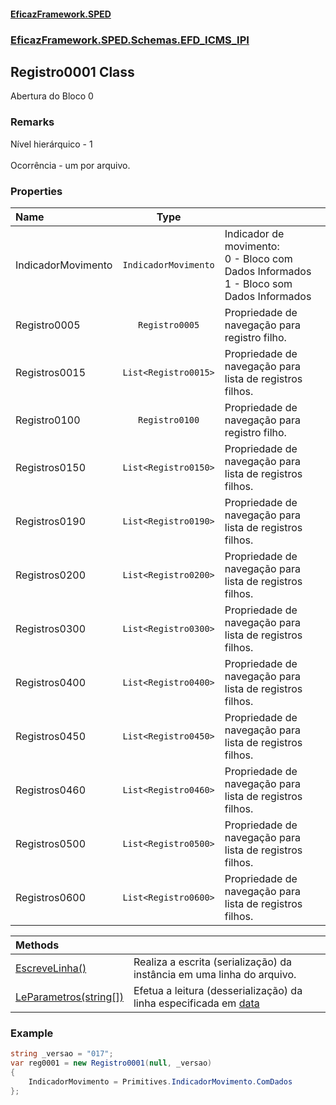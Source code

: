 #### [EficazFramework.SPED](EficazFrameworkSPED.md 'EficazFramework SPED')
### [EficazFramework.SPED.Schemas.EFD_ICMS_IPI](EficazFramework.SPED.Schemas.EFD_ICMS_IPI.md 'EficazFramework.SPED.Schemas.EFD_ICMS_IPI')

## Registro0001 Class

Abertura do Bloco 0

### Remarks
Nível hierárquico - 1 <br/>  
Ocorrência - um por arquivo.
### Properties

| Name | Type | |
| :--- | :---: | :--- |
| IndicadorMovimento | `IndicadorMovimento` | Indicador de movimento: <br/>            0 - Bloco com Dados Informados <br/>            1 - Bloco som Dados Informados <br/> |
| Registro0005 | `Registro0005` | Propriedade de navegação para registro filho. |
| Registros0015 | `List<Registro0015>` | Propriedade de navegação para lista de registros filhos. |
| Registro0100 | `Registro0100` | Propriedade de navegação para registro filho. |
| Registros0150 | `List<Registro0150>` | Propriedade de navegação para lista de registros filhos. |
| Registros0190 | `List<Registro0190>` | Propriedade de navegação para lista de registros filhos. |
| Registros0200 | `List<Registro0200>` | Propriedade de navegação para lista de registros filhos. |
| Registros0300 | `List<Registro0300>` | Propriedade de navegação para lista de registros filhos. |
| Registros0400 | `List<Registro0400>` | Propriedade de navegação para lista de registros filhos. |
| Registros0450 | `List<Registro0450>` | Propriedade de navegação para lista de registros filhos. |
| Registros0460 | `List<Registro0460>` | Propriedade de navegação para lista de registros filhos. |
| Registros0500 | `List<Registro0500>` | Propriedade de navegação para lista de registros filhos. |
| Registros0600 | `List<Registro0600>` | Propriedade de navegação para lista de registros filhos. |

| Methods | |
| :--- | :--- |
| [EscreveLinha()](EficazFramework.SPED.Schemas.EFD_ICMS_IPI/Registro0001/EscreveLinha().md 'EficazFramework.SPED.Schemas.EFD_ICMS_IPI.Registro0001.EscreveLinha()') | Realiza a escrita (serialização) da instância em uma linha do arquivo. |
| [LeParametros(string[])](EficazFramework.SPED.Schemas.EFD_ICMS_IPI/Registro0001/LeParametros(string[]).md 'EficazFramework.SPED.Schemas.EFD_ICMS_IPI.Registro0001.LeParametros(string[])') | Efetua a leitura (desserialização) da linha especificada em [data](EficazFramework.SPED.Schemas.EFD_ICMS_IPI/Registro0001/LeParametros(string[]).md#EficazFramework.SPED.Schemas.EFD_ICMS_IPI.Registro0001.LeParametros(string[]).data 'EficazFramework.SPED.Schemas.EFD_ICMS_IPI.Registro0001.LeParametros(string[]).data') |

### Example
```csharp  
string _versao = "017";  
var reg0001 = new Registro0001(null, _versao)  
{  
    IndicadorMovimento = Primitives.IndicadorMovimento.ComDados  
};  
```
